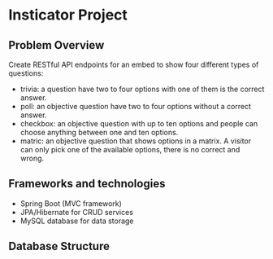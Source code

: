 # Insticator Project
## Problem Overview

Create RESTful API endpoints for an embed to show four different types of questions:
- trivia: a question have two to four options with one of them is the correct answer. 
- poll: an objective question have two to four options without a correct answer.  
- checkbox: an objective question with up to ten options and people can choose anything between one and ten options.
- matric: an objective question that shows options in a matrix. A visitor can only pick one of the available options, there is no correct and wrong.

## Frameworks and technologies
- Spring Boot (MVC framework)
- JPA/Hibernate for CRUD services
- MySQL database for data storage

## Database Structure
